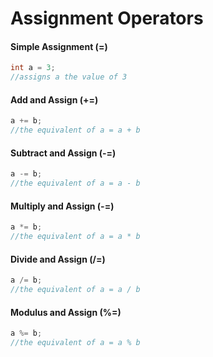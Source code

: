 # Assignment Operators

#### Simple Assignment (=)
```csharp
int a = 3;
//assigns a the value of 3
```

#### Add and Assign (+=)
```csharp
a += b;
//the equivalent of a = a + b
```

#### Subtract and Assign (-=)
```csharp
a -= b;
//the equivalent of a = a - b
```

#### Multiply and Assign (-=)
```csharp
a *= b;
//the equivalent of a = a * b
```

#### Divide and Assign (/=)
```csharp
a /= b;
//the equivalent of a = a / b
```

#### Modulus and Assign (%=)
```csharp
a %= b;
//the equivalent of a = a % b
```
